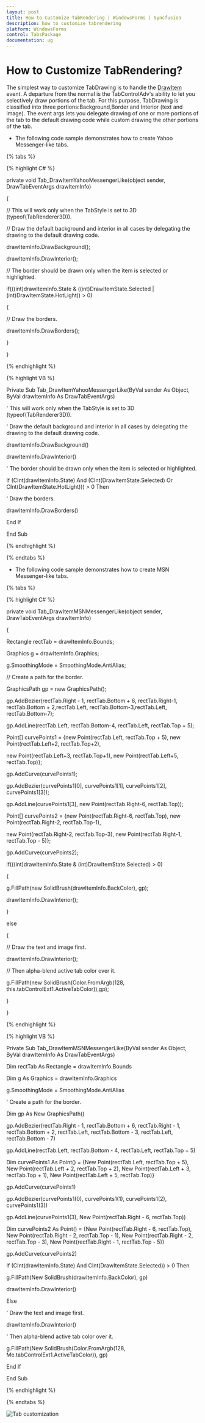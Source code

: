 ```yaml
---
layout: post
title: How-to-Customize-TabRendering | WindowsForms | Syncfusion
description: how to customize tabrendering
platform: WindowsForms
control: TabsPackage
documentation: ug
---
```


# How to Customize TabRendering?

The simplest way to customize TabDrawing is to handle the [DrawItem](https://help.syncfusion.com/cr/windowsforms/Syncfusion.Windows.Forms.Tools.TabControlAdv.html) event. A departure from the normal is the TabControlAdv's ability to let you selectively draw portions of the tab. For this purpose, TabDrawing is classified into three portions:Background,Border and Interior (text and image). The event args lets you delegate drawing of one or more portions of the tab to the default drawing code while custom drawing the other portions of the tab.


* The following code sample demonstrates how to create Yahoo Messenger-like tabs.

{% tabs %}

{% highlight C# %}

private void Tab_DrawItemYahooMessengerLike(object sender, DrawTabEventArgs drawItemInfo)

{

// This will work only when the TabStyle is set to 3D (typeof(TabRenderer3D)).

// Draw the default background and interior in all cases by delegating the drawing to the default drawing code.

drawItemInfo.DrawBackground();

drawItemInfo.DrawInterior();



// The border should be drawn only when the item is selected or highlighted.

if(((int)drawItemInfo.State & ((int)DrawItemState.Selected | (int)DrawItemState.HotLight)) > 0)

{

// Draw the borders.

drawItemInfo.DrawBorders();

}

}

{% endhighlight %}

{% highlight VB %}



Private Sub Tab_DrawItemYahooMessengerLike(ByVal sender As Object, ByVal drawItemInfo As DrawTabEventArgs)

' This will work only when the TabStyle is set to 3D (typeof(TabRenderer3D)).

' Draw the default background and interior in all cases by delegating the drawing to the default drawing code.

drawItemInfo.DrawBackground()

drawItemInfo.DrawInterior()

' The border should be drawn only when the item is selected or highlighted.

If (CInt(drawItemInfo.State) And (CInt(DrawItemState.Selected) Or CInt(DrawItemState.HotLight))) > 0 Then

' Draw the borders.

drawItemInfo.DrawBorders()

End If

End Sub

{% endhighlight %}

{% endtabs %}

* The following code sample demonstrates how to create MSN Messenger-like tabs.

{% tabs %}

{% highlight C# %}

private void Tab_DrawItemMSNMessengerLike(object sender, DrawTabEventArgs drawItemInfo)

{

Rectangle rectTab = drawItemInfo.Bounds;

Graphics g = drawItemInfo.Graphics;

g.SmoothingMode = SmoothingMode.AntiAlias;



// Create a path for the border.

GraphicsPath gp = new GraphicsPath();

gp.AddBezier(rectTab.Right - 1, rectTab.Bottom + 6, rectTab.Right-1, rectTab.Bottom + 2,rectTab.Left, rectTab.Bottom-3,rectTab.Left, rectTab.Bottom-7);

gp.AddLine(rectTab.Left, rectTab.Bottom-4, rectTab.Left, rectTab.Top + 5);

Point[] curvePoints1 = {new Point(rectTab.Left, rectTab.Top + 5), new Point(rectTab.Left+2, rectTab.Top+2),

new Point(rectTab.Left+3, rectTab.Top+1), new Point(rectTab.Left+5, rectTab.Top)};

gp.AddCurve(curvePoints1);

gp.AddBezier(curvePoints1[0], curvePoints1[1], curvePoints1[2], curvePoints1[3]);

gp.AddLine(curvePoints1[3], new Point(rectTab.Right-6, rectTab.Top));

Point[] curvePoints2 = {new Point(rectTab.Right-6, rectTab.Top), new Point(rectTab.Right-2, rectTab.Top-1),

new Point(rectTab.Right-2, rectTab.Top-3), new Point(rectTab.Right-1, rectTab.Top - 5)};

gp.AddCurve(curvePoints2); 



if(((int)drawItemInfo.State & (int)DrawItemState.Selected) > 0)

{

g.FillPath(new SolidBrush(drawItemInfo.BackColor), gp);

drawItemInfo.DrawInterior();

}

else

{

// Draw the text and image first.

drawItemInfo.DrawInterior();

// Then alpha-blend active tab color over it.

g.FillPath(new SolidBrush(Color.FromArgb(128, this.tabControlExt1.ActiveTabColor)),gp);

}

}

{% endhighlight %}

{% highlight VB %}



Private Sub Tab_DrawItemMSNMessengerLike(ByVal sender As Object, ByVal drawItemInfo As DrawTabEventArgs)

Dim rectTab As Rectangle = drawItemInfo.Bounds

Dim g As Graphics = drawItemInfo.Graphics

g.SmoothingMode = SmoothingMode.AntiAlias

' Create a path for the border.

Dim gp As New GraphicsPath()



gp.AddBezier(rectTab.Right - 1, rectTab.Bottom + 6, rectTab.Right - 1, rectTab.Bottom + 2, rectTab.Left, rectTab.Bottom - 3,               rectTab.Left, rectTab.Bottom - 7)

gp.AddLine(rectTab.Left, rectTab.Bottom - 4, rectTab.Left, rectTab.Top + 5)

Dim curvePoints1 As Point() = {New Point(rectTab.Left, rectTab.Top + 5), New Point(rectTab.Left + 2, rectTab.Top + 2), New                Point(rectTab.Left + 3, rectTab.Top + 1), New Point(rectTab.Left + 5, rectTab.Top)}

gp.AddCurve(curvePoints1)

gp.AddBezier(curvePoints1(0), curvePoints1(1), curvePoints1(2), curvePoints1(3))

gp.AddLine(curvePoints1(3), New Point(rectTab.Right - 6, rectTab.Top))

Dim curvePoints2 As Point() = {New Point(rectTab.Right - 6, rectTab.Top), New Point(rectTab.Right - 2, rectTab.Top - 1), New              Point(rectTab.Right - 2, rectTab.Top - 3), New Point(rectTab.Right - 1, rectTab.Top - 5)}

gp.AddCurve(curvePoints2)



If (CInt(drawItemInfo.State) And CInt(DrawItemState.Selected)) > 0 Then

g.FillPath(New SolidBrush(drawItemInfo.BackColor), gp)

drawItemInfo.DrawInterior()

Else

' Draw the text and image first.

drawItemInfo.DrawInterior()

' Then alpha-blend active tab color over it.

g.FillPath(New SolidBrush(Color.FromArgb(128, Me.tabControlExt1.ActiveTabColor)), gp)

End If

End Sub

{% endhighlight %}

{% endtabs %}

![Tab customization](How-to-Customize-TabRendering_images/How-to-Customize-TabRendering_img2.jpeg)



